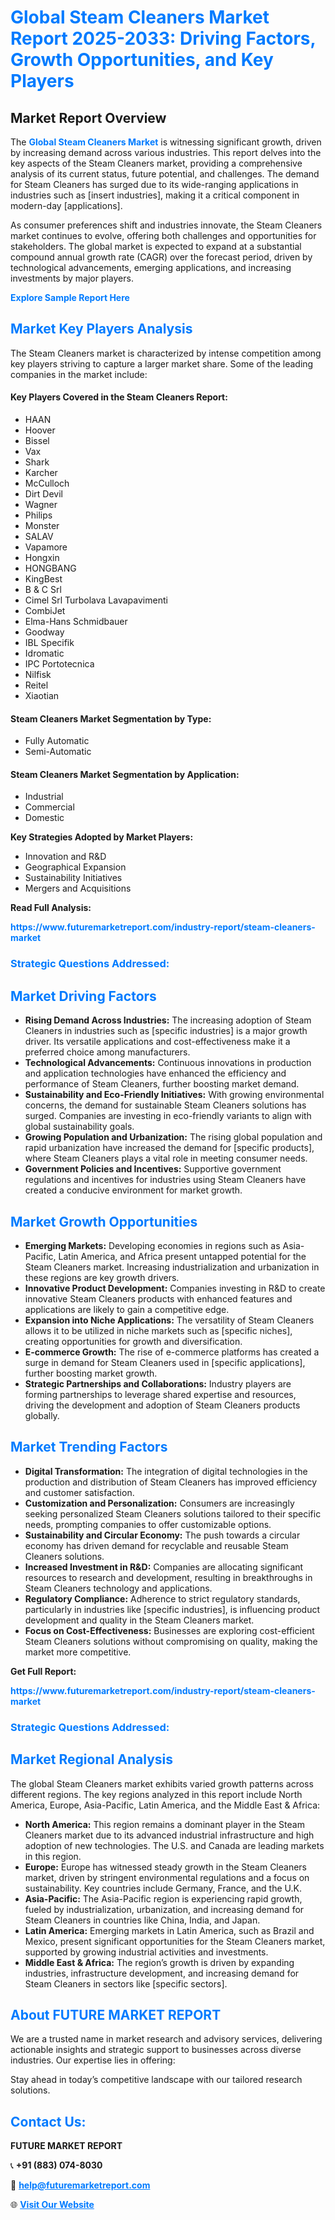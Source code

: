 <h1 style="color: #007BFF;">Global Steam Cleaners Market Report 2025-2033: Driving Factors, Growth Opportunities, and Key Players</h1>

<section id="overview">
<h2>Market Report Overview</h2>
<p>The <a href="https://www.futuremarketreport.com/industry-report/steam-cleaners-market" style="color: #007BFF; text-decoration: none;"><strong>Global Steam Cleaners Market</strong></a> is witnessing significant growth, driven by increasing demand across various industries. This report delves into the key aspects of the Steam Cleaners market, providing a comprehensive analysis of its current status, future potential, and challenges. The demand for Steam Cleaners has surged due to its wide-ranging applications in industries such as [insert industries], making it a critical component in modern-day [applications].</p>
<p>As consumer preferences shift and industries innovate, the Steam Cleaners market continues to evolve, offering both challenges and opportunities for stakeholders. The global market is expected to expand at a substantial compound annual growth rate (CAGR) over the forecast period, driven by technological advancements, emerging applications, and increasing investments by major players.</p>
</section>

<section id="overview">
<p><a href="https://www.futuremarketreport.com/request-sample/reportId=102159" style="color: #007BFF; text-decoration: none;"><strong>Explore Sample Report Here</strong></a></p>
</section>

<section id="key-players">
<h2 style="color: #007BFF;">Market Key Players Analysis</h2>
<p>The Steam Cleaners market is characterized by intense competition among key players striving to capture a larger market share. Some of the leading companies in the market include:</p>
<h4>Key Players Covered in the Steam Cleaners Report:</h4>
<ul><li>HAAN</li><li>Hoover</li><li>Bissel</li><li>Vax</li><li>Shark</li><li>Karcher</li><li>McCulloch</li><li>Dirt Devil</li><li>Wagner</li><li>Philips</li><li>Monster</li><li>SALAV</li><li>Vapamore</li><li>Hongxin</li><li>HONGBANG</li><li>KingBest</li><li>B &amp; C Srl</li><li>Cimel Srl Turbolava Lavapavimenti</li><li>CombiJet</li><li>Elma-Hans Schmidbauer</li><li>Goodway</li><li>IBL Specifik</li><li>Idromatic</li><li>IPC Portotecnica</li><li>Nilfisk</li><li>Reitel</li><li>Xiaotian</li></ul>
<h4>Steam Cleaners Market Segmentation by Type:</h4>
<ul><li>Fully Automatic</li><li>Semi-Automatic</li></ul>

<h4>Steam Cleaners Market Segmentation by Application:</h4>
<ul><li>Industrial</li><li>Commercial</li><li>Domestic</li></ul>
<p><strong>Key Strategies Adopted by Market Players:</strong></p>
<ul>
<li>Innovation and R&D</li>
<li>Geographical Expansion</li>
<li>Sustainability Initiatives</li>
<li>Mergers and Acquisitions</li>
</ul>
</section>

<section>
<p><strong>Read Full Analysis: </strong></p><a href="https://www.futuremarketreport.com/industry-report/steam-cleaners-market" style="color: #007BFF; text-decoration: none;"><strong>https://www.futuremarketreport.com/industry-report/steam-cleaners-market</strong></a>
<h3 style="color: #007BFF;">Strategic Questions Addressed:</h3>
</section>

<section id="driving-factors">
<h2 style="color: #007BFF;">Market Driving Factors</h2>
<ul>
<li><strong>Rising Demand Across Industries:</strong> The increasing adoption of Steam Cleaners in industries such as [specific industries] is a major growth driver. Its versatile applications and cost-effectiveness make it a preferred choice among manufacturers.</li>
<li><strong>Technological Advancements:</strong> Continuous innovations in production and application technologies have enhanced the efficiency and performance of Steam Cleaners, further boosting market demand.</li>
<li><strong>Sustainability and Eco-Friendly Initiatives:</strong> With growing environmental concerns, the demand for sustainable Steam Cleaners solutions has surged. Companies are investing in eco-friendly variants to align with global sustainability goals.</li>
<li><strong>Growing Population and Urbanization:</strong> The rising global population and rapid urbanization have increased the demand for [specific products], where Steam Cleaners plays a vital role in meeting consumer needs.</li>
<li><strong>Government Policies and Incentives:</strong> Supportive government regulations and incentives for industries using Steam Cleaners have created a conducive environment for market growth.</li>
</ul>
</section>

<section id="growth-opportunities">
<h2 style="color: #007BFF;">Market Growth Opportunities</h2>
<ul>
<li><strong>Emerging Markets:</strong> Developing economies in regions such as Asia-Pacific, Latin America, and Africa present untapped potential for the Steam Cleaners market. Increasing industrialization and urbanization in these regions are key growth drivers.</li>
<li><strong>Innovative Product Development:</strong> Companies investing in R&D to create innovative Steam Cleaners products with enhanced features and applications are likely to gain a competitive edge.</li>
<li><strong>Expansion into Niche Applications:</strong> The versatility of Steam Cleaners allows it to be utilized in niche markets such as [specific niches], creating opportunities for growth and diversification.</li>
<li><strong>E-commerce Growth:</strong> The rise of e-commerce platforms has created a surge in demand for Steam Cleaners used in [specific applications], further boosting market growth.</li>
<li><strong>Strategic Partnerships and Collaborations:</strong> Industry players are forming partnerships to leverage shared expertise and resources, driving the development and adoption of Steam Cleaners products globally.</li>
</ul>
</section>

<section id="trending-factors">
<h2 style="color: #007BFF;">Market Trending Factors</h2>
<ul>
<li><strong>Digital Transformation:</strong> The integration of digital technologies in the production and distribution of Steam Cleaners has improved efficiency and customer satisfaction.</li>
<li><strong>Customization and Personalization:</strong> Consumers are increasingly seeking personalized Steam Cleaners solutions tailored to their specific needs, prompting companies to offer customizable options.</li>
<li><strong>Sustainability and Circular Economy:</strong> The push towards a circular economy has driven demand for recyclable and reusable Steam Cleaners solutions.</li>
<li><strong>Increased Investment in R&D:</strong> Companies are allocating significant resources to research and development, resulting in breakthroughs in Steam Cleaners technology and applications.</li>
<li><strong>Regulatory Compliance:</strong> Adherence to strict regulatory standards, particularly in industries like [specific industries], is influencing product development and quality in the Steam Cleaners market.</li>
<li><strong>Focus on Cost-Effectiveness:</strong> Businesses are exploring cost-efficient Steam Cleaners solutions without compromising on quality, making the market more competitive.</li>
</ul>
</section>

<section>
<p><strong>Get Full Report: </strong></p><a href="https://www.futuremarketreport.com/industry-report/steam-cleaners-market" style="color: #007BFF; text-decoration: none;"><strong>https://www.futuremarketreport.com/industry-report/steam-cleaners-market</strong></a>
<h3 style="color: #007BFF;">Strategic Questions Addressed:</h3>
</section>


<section id="regional-analysis">
<h2 style="color: #007BFF;">Market Regional Analysis</h2>
<p>The global Steam Cleaners market exhibits varied growth patterns across different regions. The key regions analyzed in this report include North America, Europe, Asia-Pacific, Latin America, and the Middle East & Africa:</p>
<ul>
<li><strong>North America:</strong> This region remains a dominant player in the Steam Cleaners market due to its advanced industrial infrastructure and high adoption of new technologies. The U.S. and Canada are leading markets in this region.</li>
<li><strong>Europe:</strong> Europe has witnessed steady growth in the Steam Cleaners market, driven by stringent environmental regulations and a focus on sustainability. Key countries include Germany, France, and the U.K.</li>
<li><strong>Asia-Pacific:</strong> The Asia-Pacific region is experiencing rapid growth, fueled by industrialization, urbanization, and increasing demand for Steam Cleaners in countries like China, India, and Japan.</li>
<li><strong>Latin America:</strong> Emerging markets in Latin America, such as Brazil and Mexico, present significant opportunities for the Steam Cleaners market, supported by growing industrial activities and investments.</li>
<li><strong>Middle East & Africa:</strong> The region’s growth is driven by expanding industries, infrastructure development, and increasing demand for Steam Cleaners in sectors like [specific sectors].</li>
</ul>
</section>

<footer>
<h2 style="color: #007BFF;">About FUTURE MARKET REPORT</h2>
<p>We are a trusted name in market research and advisory services, delivering actionable insights and strategic support to businesses across diverse industries. Our expertise lies in offering:</p>

<p>Stay ahead in today’s competitive landscape with our tailored research solutions.</p>

<h2 style="color: #007BFF;">Contact Us:</h2>
<p><strong>FUTURE MARKET REPORT</strong></p>
<p>📞 <strong>+91 (883) 074-8030</strong></p>
<p>📧 <strong><a href="mailto:help@futuremarketreport.com" style="color: #007BFF;">help@futuremarketreport.com</a></strong></p>
<p>🌐 <strong><a href="https://www.futuremarketreport.com/" style="color: #007BFF;">Visit Our Website</a></strong></p>
</footer>